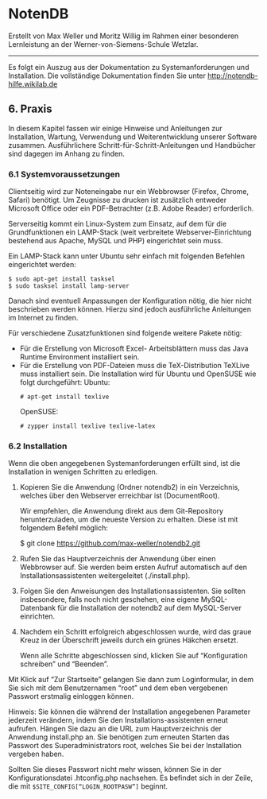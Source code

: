 # NotenDB #

Erstellt von Max Weller und Moritz Willig im Rahmen einer besonderen
Lernleistung an der Werner-von-Siemens-Schule Wetzlar.

-----

Es folgt ein Auszug aus der Dokumentation zu Systemanforderungen und Installation. Die vollständige Dokumentation finden Sie unter http://notendb-hilfe.wikilab.de

## 6. Praxis ##
In diesem Kapitel fassen wir einige Hinweise und Anleitungen zur Installation, Wartung, Verwendung und Weiterentwicklung unserer Software zusammen. Ausführlichere Schritt-für-Schritt-Anleitungen und Handbücher sind dagegen im Anhang zu finden.

### 6.1 Systemvoraussetzungen ###
Clientseitig wird zur Noteneingabe nur ein Webbrowser (Firefox, Chrome, Safari) benötigt.
Um Zeugnisse zu drucken ist zusätzlich entweder Microsoft Office oder ein PDF-Betrachter (z.B. Adobe Reader) erforderlich.

Serverseitig kommt ein Linux-System zum Einsatz, auf dem für die Grundfunktionen ein LAMP-Stack (weit verbreitete Webserver-Einrichtung bestehend aus Apache, MySQL und PHP) eingerichtet sein muss.

Ein LAMP-Stack kann unter Ubuntu sehr einfach mit folgenden Befehlen eingerichtet werden:
```
$ sudo apt-get install tasksel
$ sudo tasksel install lamp-server
```

Danach sind eventuell Anpassungen der Konfiguration nötig, die hier nicht beschrieben werden können. Hierzu sind jedoch ausführliche Anleitungen im Internet zu finden. 

Für verschiedene Zusatzfunktionen sind folgende weitere Pakete nötig:

 *  Für die Erstellung von Microsoft Excel- Arbeitsblättern muss das Java Runtime Environment installiert sein.
 *  Für die Erstellung von PDF-Dateien muss die TeX-Distribution TeXLive muss installiert sein. 
    Die Installation wird für Ubuntu und OpenSUSE wie folgt durchgeführt:
    Ubuntu:
    ```
    # apt-get install texlive
    ```
    OpenSUSE:
    ```
    # zypper install texlive texlive-latex
    ```

### 6.2 Installation ###
Wenn die oben angegebenen Systemanforderungen erfüllt sind, ist die Installation in wenigen Schritten zu erledigen.

  1.  Kopieren Sie die Anwendung (Ordner notendb2) in ein Verzeichnis, welches über den Webserver erreichbar ist (DocumentRoot).

      Wir empfehlen, die Anwendung direkt aus dem Git-Repository herunterzuladen, um die neueste Version zu erhalten. Diese ist mit folgendem Befehl möglich:

      $ git clone https://github.com/max-weller/notendb2.git

  2.  Rufen Sie das Hauptverzeichnis der Anwendung über einen Webbrowser auf. 
      Sie werden beim ersten Aufruf automatisch auf den Installationsassistenten
      weitergeleitet (./install.php).

  3.  Folgen Sie den Anweisungen des Installationsassistenten.
      Sie sollten insbesondere, falls noch nicht geschehen, eine eigene MySQL-Datenbank für die 
      Installation der notendb2 auf dem MySQL-Server einrichten.

  4.  Nachdem ein Schritt erfolgreich abgeschlossen wurde, wird das graue Kreuz in der Überschrift 
      jeweils durch ein grünes Häkchen ersetzt.

      Wenn alle Schritte abgeschlossen sind, klicken Sie auf “Konfiguration schreiben” und “Beenden”.
         

Mit Klick auf “Zur Startseite” gelangen Sie dann zum Loginformular, in dem Sie sich mit dem Benutzernamen “root” und dem eben vergebenen Passwort erstmalig einloggen können.
 
Hinweis: Sie können die während der Installation angegebenen Parameter jederzeit verändern, indem Sie den Installations-assistenten erneut aufrufen. Hängen Sie dazu an die URL zum Hauptverzeichnis der Anwendung install.php an. Sie benötigen zum erneuten Starten das Passwort des Superadministrators root, welches Sie bei der Installation vergeben haben.

Sollten Sie dieses Passwort nicht mehr wissen, können Sie in der Konfigurationsdatei .htconfig.php nachsehen. Es befindet sich in der Zeile, die mit ```$SITE_CONFIG[“LOGIN_ROOTPASW”]``` beginnt.
 

